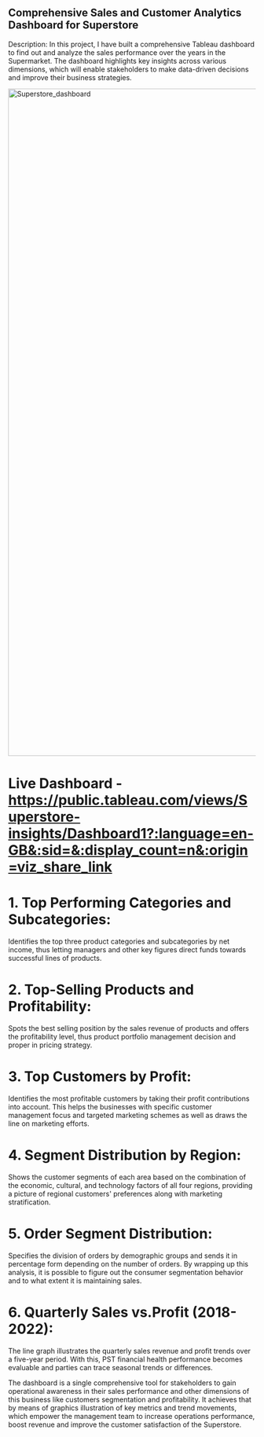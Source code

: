 ## Comprehensive Sales and Customer Analytics Dashboard for Superstore

Description:
In this project, I have built a comprehensive Tableau dashboard to find out and analyze the sales performance over the years in the Supermarket. The dashboard highlights key insights across various dimensions, which will enable stakeholders to make data-driven decisions and improve their business strategies.


<img width="1359" alt="Superstore_dashboard" src="https://github.com/Kapilchourasiya03/Superstore-sales-analysis/assets/165268497/a1b4d48a-b254-4434-bb38-d7b9a9c906c5">

# Live Dashboard - https://public.tableau.com/views/Superstore-insights/Dashboard1?:language=en-GB&:sid=&:display_count=n&:origin=viz_share_link


# 1. Top Performing Categories and Subcategories: 
Identifies the top three product categories and subcategories by net income, thus letting managers and other key figures direct funds towards successful lines of products.


# 2. Top-Selling Products and Profitability:
Spots the best selling position by the sales revenue of products and offers the profitability level, thus product portfolio management decision and proper in pricing strategy.

# 3. Top Customers by Profit:
Identifies the most profitable customers by taking their profit contributions into account. This helps the businesses with specific customer management focus and targeted marketing schemes as well as draws the line on marketing efforts.

# 4. Segment Distribution by Region:
Shows the customer segments of each area based on the combination of the economic, cultural, and technology factors of all four regions, providing a picture of regional customers' preferences along with marketing stratification.

# 5. Order Segment Distribution:
Specifies the division of orders by demographic groups and sends it in percentage form depending on the number of orders. By wrapping up this analysis, it is possible to figure out the consumer segmentation behavior and to what extent it is maintaining sales.

# 6. Quarterly Sales vs.Profit (2018-2022):
The line graph illustrates the quarterly sales revenue and profit trends over a five-year period. With this, PST financial health performance becomes evaluable and parties can trace seasonal trends or differences.


The dashboard is a single comprehensive tool for stakeholders to gain operational awareness in their sales performance and other dimensions of this business like customers segmentation and profitability. It achieves that by means of graphics illustration of key metrics and trend movements, which empower the management team to increase operations performance, boost revenue and improve the customer satisfaction of the Superstore.










